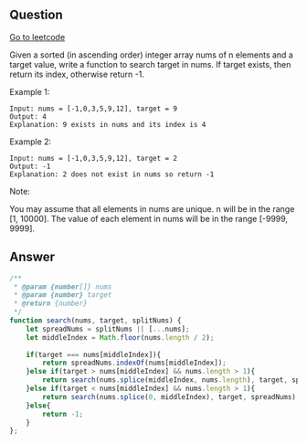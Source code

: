 ## Question

[Go to leetcode](https://leetcode.com/problems/binary-search/)

Given a sorted (in ascending order) integer array nums of n elements and a target value, write a function to search target in nums. If target exists, then return its index, otherwise return -1.


Example 1:
```
Input: nums = [-1,0,3,5,9,12], target = 9
Output: 4
Explanation: 9 exists in nums and its index is 4
```

Example 2:
```
Input: nums = [-1,0,3,5,9,12], target = 2
Output: -1
Explanation: 2 does not exist in nums so return -1
```
 
Note:

You may assume that all elements in nums are unique.
n will be in the range [1, 10000].
The value of each element in nums will be in the range [-9999, 9999].

## Answer

```js
/**
 * @param {number[]} nums
 * @param {number} target
 * @return {number}
 */
function search(nums, target, splitNums) {
    let spreadNums = splitNums || [...nums];
    let middleIndex = Math.floor(nums.length / 2);    
    
    if(target === nums[middleIndex]){
        return spreadNums.indexOf(nums[middleIndex]);
    }else if(target > nums[middleIndex] && nums.length > 1){
        return search(nums.splice(middleIndex, nums.length), target, spreadNums);
    }else if(target < nums[middleIndex] && nums.length > 1){
        return search(nums.splice(0, middleIndex), target, spreadNums);
    }else{
        return -1;
    }
};
```